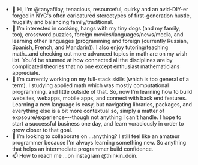 - 👋 Hi, I’m @tanyafilby,  tenacious, resourceful, quirky and an avid-DIY-er forged in NYC's often caricatured stereotypes of first-generation hustle, frugality and balancing family/traditional. 
- 👀 I’m interested in cooking, hangs with my tiny dogs (and my family, too), crossword puzzles, foreign movies/languages/news/media, and learning other languages (programming and foreign (currently Russian, Spanish, French, and Mandarin)). I also enjoy tutoring/teaching math...and checking out more advanced topics in math are on my wish list. You'd be stunned at how connected all the disciplines are by complicated theories that no one except enthusiast mathematicians appreciate. 
- 🌱 I’m currently working on my full-stack skills (which is too general of a term). I studying applied math which was mostly computational programming, and little outside of that. So, now I'm learning how to build websites, webapps, mobile apps, and connect with back end features. Learning a new language is easy, but navigating libraries, packages, and everything else is a bit more contextual so, simply a matter of expsoure/experience---though not anything I can't handle. I hope to start a successful business one day, and learn voraciously in order to grow closer to that goal. 
- 💞️ I’m looking to collaborate on ...anything? I still feel like an amateur programmer because I'm always learning something new. So anything that helps an intermediate programmer build confidence. 
- 📫 How to reach me ...on instagram @thinkin_doin.

